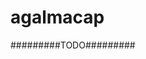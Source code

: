 # agalmacap

#########TODO#########
<!-- 
Usage:
```
python3 TxtmFishing.py --param parameters.txt 
```

Pulls orthologous genes from transcriptomes and trims them to target exons. Output files are formated to be used as a reference 'target file' for HybPiper.
Picks the best e-value by iterating through blast e-values until a minimum number of transcriptomes with hits is reached. These are specified in the parameter file.



## Input Files:

1) Transcriptome files formated as a genbank query databases in a folder.
2) Full CDS of target genes as AA.fa
3) Concatenated target exons of genes as AA.fa
4) Text file of transcriptome names.
5) Text file of a list of the gene names.
6) Parameter file. See Param-default.txt

## Required:
Python3 Libraries:
+ Pool
+ BioPython
+ regex

Programs in Path:
+ tBlastx
+ Exonerate
+ Mafft
 -->
